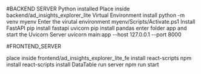 
#BACKEND SERVER
Python installed
Place inside backend/ad_insights_explorer_lite
Virtual Environment install
python -m venv myenv
Enter the virutal environment
myenv/Scripts/Activate.ps1
Install FastAPI
pip install fastapi uvicorn
pip install pandas
enter folder app and start the Uvicorn Server
uvicorn main:app --host 127.0.0.1 --port 8000

 #FRONTEND_SERVER

place inside frontend/ad_insights_explorer_lite_fe
 install react-scripts
 npm install react-scripts
 install DataTable
 run server
 npm run start

